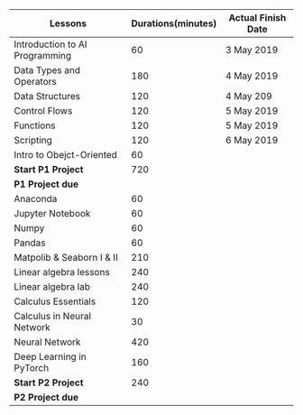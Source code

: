 | Lessons                        | Durations(minutes) | Actual Finish Date |
| ------------------------------ | ------------------ | ------------------ |
| Introduction to AI Programming | 60                 | 3 May 2019         |
| Data Types and Operators       | 180                | 4 May 2019         |
| Data Structures                | 120                | 4 May 209          |
| Control Flows                  | 120                | 5 May 2019         |
| Functions                      | 120                | 5 May 2019         |
| Scripting                      | 120                | 6 May 2019         |
| Intro to Obejct-Oriented       | 60                 |                    |
| **Start P1 Project**           | 720                |                    |
| **P1 Project due**             |                    |                    |
| Anaconda                       | 60                 |                    |
| Jupyter Notebook               | 60                 |                    |
| Numpy                          | 60                 |                    |
| Pandas                         | 60                 |                    |
| Matpolib & Seaborn I & II      | 210                |                    |
| Linear algebra lessons         | 240                |                    |
| Linear algebra lab             | 240                |                    |
| Calculus Essentials            | 120                |                    |
| Calculus in Neural Network     | 30                 |                    |
| Neural Network                 | 420                |                    |
| Deep Learning in PyTorch       | 160                |                    |
| **Start P2 Project**           | 240                |                    |
| **P2 Project due**             |                    |                    |



